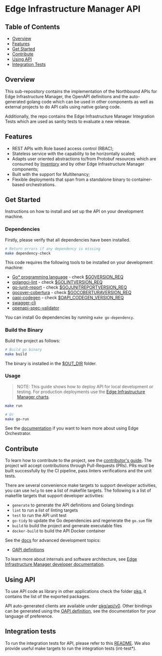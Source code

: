# Edge Infrastructure Manager API

## Table of Contents

- [Overview](#overview)
- [Features](#features)
- [Get Started](#get-started)
- [Contribute](#contribute)
- [Using API](#using-api)
- [Integration Tests](#integration-tests)

## Overview

This sub-repository contains the implementation of the Northbound APIs for Edge Infrastructure Manager, the OpenAPI
definitions and the auto-generated golang code which can be used in other components as well as external projects to
do API calls using native golang code.

Additionally, the repo contains the Edge Infrastructure Manager Integration Tests which are used as sanity tests to
evaluate a new release.

## Features

- REST APIs with Role based access control (RBAC);
- Stateless service with the capability to be horizontally scaled;
- Adapts user oriented abstractions to/from Protobuf resources which are consumed by
[Inventory](../inventory/README.md) and by other Edge Infrastructure Manager components;
- Built with the support for Multitenancy;
- Flexible deployments that span from a standalone binary to container-based orchestrations.

## Get Started

Instructions on how to install and set up the API on your development machine.

### Dependencies

Firstly, please verify that all dependencies have been installed.

```bash
# Return errors if any dependency is missing
make dependency-check
```

This code requires the following tools to be installed on your development machine:

- [Go\* programming language](https://go.dev) - check [$GOVERSION_REQ](../version.mk)
- [golangci-lint](https://github.com/golangci/golangci-lint) - check [$GOLINTVERSION_REQ](../version.mk)
- [go-junit-report](https://github.com/jstemmer/go-junit-report) - check [$GOJUNITREPORTVERSION_REQ](../version.mk)
- [gocover-cobertura](github.com/boumenot/gocover-cobertura) - check [$GOCOBERTURAVERSION_REQ](../version.mk)
- [oapi-codegen](https://github.com/oapi-codegen/oapi-codegen) - check [$OAPI_CODEGEN_VERSION_REQ](../version.mk)
- [swagger-cli](https://github.com/APIDevTools/swagger-cli)
- [openapi-spec-validator](https://github.com/p1c2u/openapi-spec-validator)

You can install Go dependencies by running `make go-dependency`.

### Build the Binary

Build the project as follows:

```bash
# Build go binary
make build
```

The binary is installed in the [$OUT_DIR](../common.mk) folder.

### Usage

> NOTE: This guide shows how to deploy API for local development or testing. For production deployments use the
[Edge Infrastructure Manager charts][inframanager-charts].

```bash
make run

# Or
make go-run
```

See the [documentation][user-guide-url] if you want to learn more about using Edge Orchestrator.

## Contribute

To learn how to contribute to the project, see the [contributor's guide][contributors-guide-url]. The project will
accept contributions through Pull-Requests (PRs). PRs must be built successfully by the CI pipeline, pass linters
verifications and the unit tests.

There are several convenience make targets to support developer activities, you can use `help` to see a list of makefile
targets. The following is a list of makefile targets that support developer activities:

- `generate` to generate the API definitions and Golang bindings
- `lint` to run a list of linting targets
- `test` to run the API unit test
- `go-tidy` to update the Go dependencies and regenerate the `go.sum` file
- `build` to build the project and generate executable files
- `docker-build` to build the API Docker container

See the [docs](docs) for advanced development topics:

- [OAPI definitions](docs/oapi.md)

To learn more about internals and software architecture, see
[Edge Infrastructure Manager developer documentation][inframanager-dev-guide-url].

## Using API

To use API code as library in other applications check the folder [pkg](pkg), it contains the list of the
exported packages.

API auto-generated clients are available under [pkg/api/v0](pkg/api/v0/). Other bindings can be generated using
the [OAPI definition](api/openapi/edge-infrastructure-manager-openapi-all.yaml), see the documentation for your
language of preference.

## Integration tests

To run the integration tests for API, please refer to this [README](test/README.md). We also provide useful make
targets to run the integration tests (int-test*).

[user-guide-url]: https://literate-adventure-7vjeyem.pages.github.io/edge_orchestrator/user_guide_main/content/user_guide/get_started_guide/gsg_content.html
[inframanager-dev-guide-url]: (https://literate-adventure-7vjeyem.pages.github.io/edge_orchestrator/user_guide_main/content/user_guide/get_started_guide/gsg_content.html)
[contributors-guide-url]: https://literate-adventure-7vjeyem.pages.github.io/edge_orchestrator/user_guide_main/content/user_guide/index.html
[inframanager-charts]: https://github.com/open-edge-platform/infra-charts
